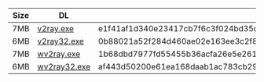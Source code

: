 |    Size   |     DL  | sha512sum |
|  ---  |  ---  |  ---  |
| 7MB | [v2ray.exe](https://cdn.jsdelivr.net/gh/googleians/v2ray-core@main/v2ray.exe) | e1f41af1d340e23417cb7f6c3f024bd35d52095f5e5248f6b88debb408ffa647e513dc40315803d63aa7a629415cb16d8c7e343bd32f823b51ff0fbd8e2f4173 |
| 6MB | [v2ray32.exe](https://cdn.jsdelivr.net/gh/googleians/v2ray-core@main/v2ray32.exe) | 0b88021a52f284d460ae02e163ee3c2f8fa775e91e34e56360fac47a0f726e66b19033647cf398238107bd6b787d136287c4993318591299225097d497078bb2 |
| 7MB | [wv2ray.exe](https://cdn.jsdelivr.net/gh/googleians/v2ray-core@main/wv2ray.exe) | 1b68dbd7977fd55455b36acfa26e5e26147144853d1343ae54fb33a69f3aef64f79b5391d9e02c43bfd49cd4d01537da13b5dceb866990444adc150be5f2cb9e |
| 6MB | [wv2ray32.exe](https://cdn.jsdelivr.net/gh/googleians/v2ray-core@main/wv2ray32.exe) | af443d50200e61ea168daab1ac783cb2943f88219a7cfde58844a6308c93a48aa8188f9c4f3ecac84a09899130ebbaa367d8f17e030496e4d1d330e0a94c6d45 |
